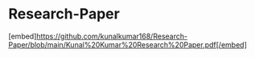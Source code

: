 # Research-Paper
[embed]https://github.com/kunalkumar168/Research-Paper/blob/main/Kunal%20Kumar%20Research%20Paper.pdf[/embed]
